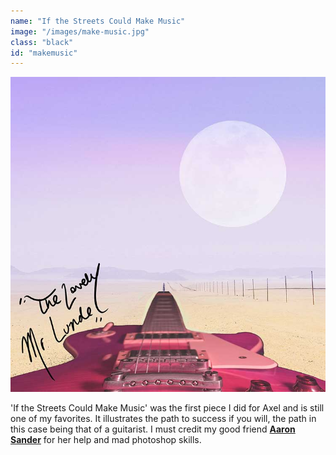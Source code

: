 ```yaml
---
name: "If the Streets Could Make Music"
image: "/images/make-music.jpg"
class: "black"
id: "makemusic"
---
```


![](/images/rough1.jpg)

<p class="push-0">
'If the Streets Could Make Music' was the first piece I did for Axel and is still one of my favorites. It illustrates the path to success if you will, the path in this case being that of a guitarist. I must credit my good friend <a href="https://aaronsander.ca"><b>Aaron Sander</b></a> for her help and mad photoshop skills.
</p>
